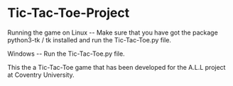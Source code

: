 # Tic-Tac-Toe-Project
Running the game on
Linux -- Make sure that you have got the package python3-tk / 
tk installed 
and run the Tic-Tac-Toe.py file. 

Windows -- Run the Tic-Tac-Toe.py file. 

This the a Tic-Tac-Toe game that has been developed for the A.L.L project at Coventry University. 
